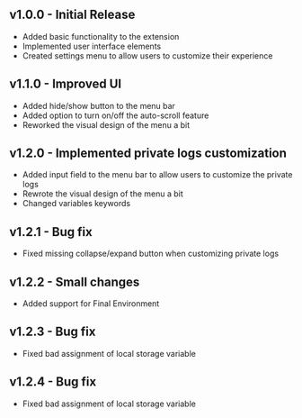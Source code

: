 ## v1.0.0 - Initial Release

- Added basic functionality to the extension
- Implemented user interface elements
- Created settings menu to allow users to customize their experience

## v1.1.0 - Improved UI

- Added hide/show button to the menu bar
- Added option to turn on/off the auto-scroll feature
- Reworked the visual design of the menu a bit

## v1.2.0 - Implemented private logs customization

- Added input field to the menu bar to allow users to customize the private logs
- Rewrote the visual design of the menu a bit
- Changed variables keywords

## v1.2.1 - Bug fix
- Fixed missing collapse/expand button when customizing private logs

## v1.2.2 - Small changes
- Added support for Final Environment

## v1.2.3 - Bug fix
- Fixed bad assignment of local storage variable

## v1.2.4 - Bug fix
- Fixed bad assignment of local storage variable